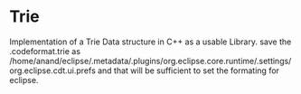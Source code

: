 # Trie

Implementation of a Trie Data structure in C++ as a usable Library.
save the .codeformat.trie as /home/anand/eclipse/.metadata/.plugins/org.eclipse.core.runtime/.settings/org.eclipse.cdt.ui.prefs and that will be sufficient to set the formating for eclipse. 
